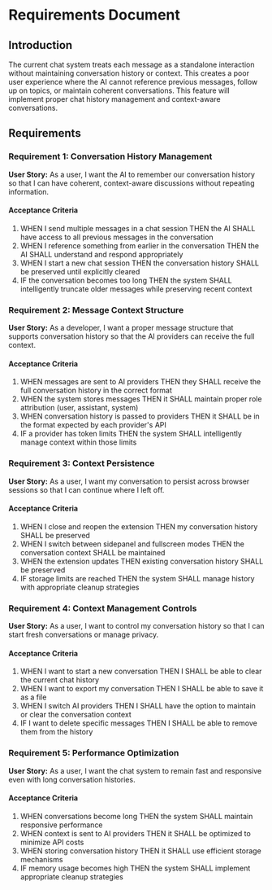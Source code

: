 # Requirements Document

## Introduction

The current chat system treats each message as a standalone interaction without maintaining conversation history or context. This creates a poor user experience where the AI cannot reference previous messages, follow up on topics, or maintain coherent conversations. This feature will implement proper chat history management and context-aware conversations.

## Requirements

### Requirement 1: Conversation History Management

**User Story:** As a user, I want the AI to remember our conversation history so that I can have coherent, context-aware discussions without repeating information.

#### Acceptance Criteria

1. WHEN I send multiple messages in a chat session THEN the AI SHALL have access to all previous messages in the conversation
2. WHEN I reference something from earlier in the conversation THEN the AI SHALL understand and respond appropriately
3. WHEN I start a new chat session THEN the conversation history SHALL be preserved until explicitly cleared
4. IF the conversation becomes too long THEN the system SHALL intelligently truncate older messages while preserving recent context

### Requirement 2: Message Context Structure

**User Story:** As a developer, I want a proper message structure that supports conversation history so that the AI providers can receive the full context.

#### Acceptance Criteria

1. WHEN messages are sent to AI providers THEN they SHALL receive the full conversation history in the correct format
2. WHEN the system stores messages THEN it SHALL maintain proper role attribution (user, assistant, system)
3. WHEN conversation history is passed to providers THEN it SHALL be in the format expected by each provider's API
4. IF a provider has token limits THEN the system SHALL intelligently manage context within those limits

### Requirement 3: Context Persistence

**User Story:** As a user, I want my conversation to persist across browser sessions so that I can continue where I left off.

#### Acceptance Criteria

1. WHEN I close and reopen the extension THEN my conversation history SHALL be preserved
2. WHEN I switch between sidepanel and fullscreen modes THEN the conversation context SHALL be maintained
3. WHEN the extension updates THEN existing conversation history SHALL be preserved
4. IF storage limits are reached THEN the system SHALL manage history with appropriate cleanup strategies

### Requirement 4: Context Management Controls

**User Story:** As a user, I want to control my conversation history so that I can start fresh conversations or manage privacy.

#### Acceptance Criteria

1. WHEN I want to start a new conversation THEN I SHALL be able to clear the current chat history
2. WHEN I want to export my conversation THEN I SHALL be able to save it as a file
3. WHEN I switch AI providers THEN I SHALL have the option to maintain or clear the conversation context
4. IF I want to delete specific messages THEN I SHALL be able to remove them from the history

### Requirement 5: Performance Optimization

**User Story:** As a user, I want the chat system to remain fast and responsive even with long conversation histories.

#### Acceptance Criteria

1. WHEN conversations become long THEN the system SHALL maintain responsive performance
2. WHEN context is sent to AI providers THEN it SHALL be optimized to minimize API costs
3. WHEN storing conversation history THEN it SHALL use efficient storage mechanisms
4. IF memory usage becomes high THEN the system SHALL implement appropriate cleanup strategies